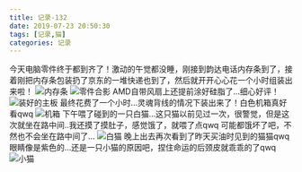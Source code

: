 ```yaml
---
title: 记录-132
date: 2019-07-23 20:50:30
tags: [记录,猫]
categories: 记录
---
```

今天电脑零件终于都到齐了！激动的午觉都没睡，刚接到韵达电话内存条到了，接着刚把内存条包装扔了京东的一堆快递也到了，然后就开开心心花一个小时组装出来啦！
![内存条](/img/记录132-1.jpg)
![零件合影](/img/记录132-2.jpg)
AMD自带风扇上还提前涂好硅脂了...细心好评！
![装好的主板](/img/记录132-3.jpg)
最终花费了一个小时...灵魂背线的情况下装出来了！白色机箱真好看qwq
![机箱](/img/记录132-4.jpg)
下午喂了碰到的一只白猫...这只猫以前见过一次，很警觉，但是这次就坐在路中间..我还摸了摸肚子，感觉饿了，就喂了点qwq 可能都饿坏了吧，不然也不会坐在路中间了...
![白猫](/img/记录132-5.jpg)
晚上出去再次看到了昨天买油时见到的猫猫qwq眼睛像是紫色的...还是一只小猫的原因吧，捏住命运的后颈皮就乖乖的了qwq
![小猫](/img/记录132-6.jpg)